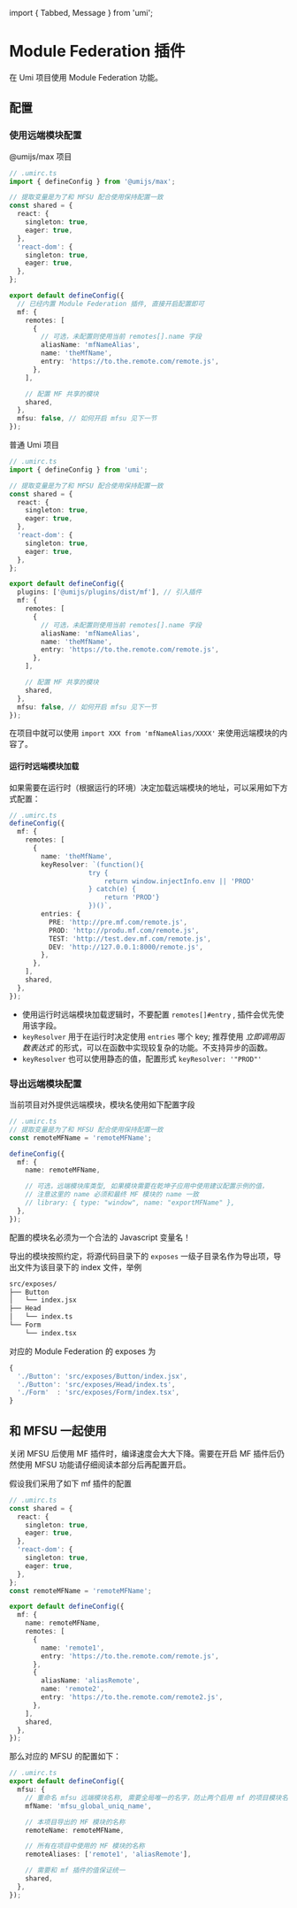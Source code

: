 import { Tabbed, Message } from 'umi';

# Module Federation 插件

在 Umi 项目使用 Module Federation 功能。

## 配置

### 使用远端模块配置

<Tabbed>

@umijs/max 项目

```ts
// .umirc.ts
import { defineConfig } from '@umijs/max';

// 提取变量是为了和 MFSU 配合使用保持配置一致
const shared = {
  react: {
    singleton: true,
    eager: true,
  },
  'react-dom': {
    singleton: true,
    eager: true,
  },
};

export default defineConfig({
  // 已经内置 Module Federation 插件, 直接开启配置即可
  mf: {
    remotes: [
      {
        // 可选，未配置则使用当前 remotes[].name 字段
        aliasName: 'mfNameAlias',
        name: 'theMfName',
        entry: 'https://to.the.remote.com/remote.js',
      },
    ],

    // 配置 MF 共享的模块
    shared,
  },
  mfsu: false, // 如何开启 mfsu 见下一节
});
```

普通 Umi 项目

```ts
// .umirc.ts
import { defineConfig } from 'umi';

// 提取变量是为了和 MFSU 配合使用保持配置一致
const shared = {
  react: {
    singleton: true,
    eager: true,
  },
  'react-dom': {
    singleton: true,
    eager: true,
  },
};

export default defineConfig({
  plugins: ['@umijs/plugins/dist/mf'], // 引入插件
  mf: {
    remotes: [
      {
        // 可选，未配置则使用当前 remotes[].name 字段
        aliasName: 'mfNameAlias',
        name: 'theMfName',
        entry: 'https://to.the.remote.com/remote.js',
      },
    ],

    // 配置 MF 共享的模块
    shared,
  },
  mfsu: false, // 如何开启 mfsu 见下一节
});
```

</Tabbed>

在项目中就可以使用 `import XXX from 'mfNameAlias/XXXX'` 来使用远端模块的内容了。

#### 运行时远端模块加载

如果需要在运行时（根据运行的环境）决定加载远端模块的地址，可以采用如下方式配置：

```ts
// .umirc.ts
defineConfig({
  mf: {
    remotes: [
      {
        name: 'theMfName',
        keyResolver: `(function(){ 
                    try { 
                        return window.injectInfo.env || 'PROD'
                    } catch(e) { 
                        return 'PROD'} 
                    })()`,
        entries: {
          PRE: 'http://pre.mf.com/remote.js',
          PROD: 'http://produ.mf.com/remote.js',
          TEST: 'http://test.dev.mf.com/remote.js',
          DEV: 'http://127.0.0.1:8000/remote.js',
        },
      },
    ],
    shared,
  },
});
```

- 使用运行时远端模块加载逻辑时，不要配置 `remotes[]#entry` , 插件会优先使用该字段。
- `keyResolver` 用于在运行时决定使用 `entries` 哪个 key; 推荐使用 _立即调用函数表达式_ 的形式，可以在函数中实现较复杂的功能。不支持异步的函数。
- `keyResolver` 也可以使用静态的值，配置形式 `keyResolver: '"PROD"'`

### 导出远端模块配置

当前项目对外提供远端模块，模块名使用如下配置字段

```ts
// .umirc.ts
// 提取变量是为了和 MFSU 配合使用保持配置一致
const remoteMFName = 'remoteMFName';

defineConfig({
  mf: {
    name: remoteMFName,

    // 可选，远端模块库类型, 如果模块需要在乾坤子应用中使用建议配置示例的值，
    // 注意这里的 name 必须和最终 MF 模块的 name 一致
    // library: { type: "window", name: "exportMFName" },
  },
});
```

<Message emoji="🚨">
配置的模块名必须为一个合法的 Javascript 变量名！
</Message>

导出的模块按照约定，将源代码目录下的 `exposes` 一级子目录名作为导出项，导出文件为该目录下的 index 文件，举例

```txt
src/exposes/
├── Button
│   └── index.jsx
├── Head
│   └── index.ts
└── Form
    └── index.tsx
```

对应的 Module Federation 的 exposes 为

```js
{
  './Button': 'src/exposes/Button/index.jsx',
  './Button': 'src/exposes/Head/index.ts',
  './Form'  : 'src/exposes/Form/index.tsx',
}
```

## 和 MFSU 一起使用

关闭 MFSU 后使用 MF 插件时，编译速度会大大下降。需要在开启 MF 插件后仍然使用 MFSU 功能请仔细阅读本部分后再配置开启。

假设我们采用了如下 mf 插件的配置

```ts
// .umirc.ts
const shared = {
  react: {
    singleton: true,
    eager: true,
  },
  'react-dom': {
    singleton: true,
    eager: true,
  },
};
const remoteMFName = 'remoteMFName';

export default defineConfig({
  mf: {
    name: remoteMFName,
    remotes: [
      {
        name: 'remote1',
        entry: 'https://to.the.remote.com/remote.js',
      },
      {
        aliasName: 'aliasRemote',
        name: 'remote2',
        entry: 'https://to.the.remote.com/remote2.js',
      },
    ],
    shared,
  },
});
```

那么对应的 MFSU 的配置如下：

```ts
// .umirc.ts
export default defineConfig({
  mfsu: {
    // 重命名 mfsu 远端模块名称, 需要全局唯一的名字，防止两个启用 mf 的项目模块名冲突
    mfName: 'mfsu_global_uniq_name',

    // 本项目导出的 MF 模块的名称
    remoteName: remoteMFName,

    // 所有在项目中使用的 MF 模块的名称
    remoteAliases: ['remote1', 'aliasRemote'],

    // 需要和 mf 插件的值保证统一
    shared,
  },
});
```
